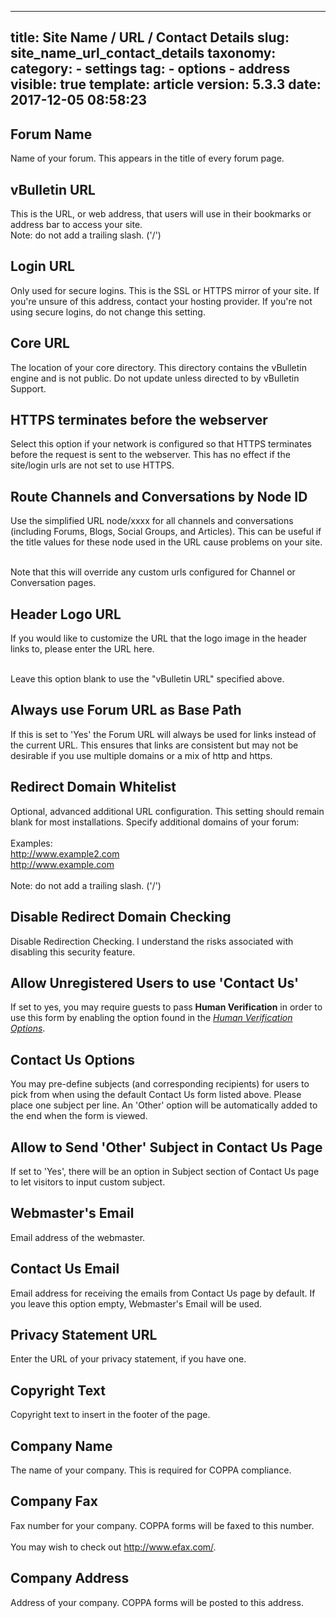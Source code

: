 
---
title: Site Name / URL / Contact Details
slug: site_name_url_contact_details
taxonomy:
    category:
        - settings
    tag:
        - options
        - address
visible: true
template: article
version: 5.3.3
date: 2017-12-05 08:58:23
---

## Forum Name
Name of your forum. This appears in the title of every forum page.

## vBulletin URL
This is the URL, or web address, that users will use in their bookmarks or address bar to access your site.<br />
Note: do not add a trailing slash. ('/')

## Login URL
Only used for secure logins. This is the SSL or HTTPS mirror of your site. If you're unsure of this address, contact your hosting provider. If you're not using secure logins, do not change this setting.

## Core URL
The location of your core directory. This directory contains the vBulletin engine and is not public. Do not update unless directed to by vBulletin Support.

## HTTPS terminates before the webserver
Select this option if your network is configured so that HTTPS terminates before the request is sent to the webserver.  This has no effect if the site/login urls are not set to use HTTPS.

## Route Channels and Conversations by Node ID
Use the simplified URL node/xxxx for all channels and conversations (including Forums, Blogs, Social Groups, and Articles). This can be useful if the title values for these node used in the URL cause problems on your site.<br/><br/>

Note that this will override any custom urls configured for Channel or Conversation pages.

## Header Logo URL
If you would like to customize the URL that the logo image in the header links to, please enter the URL here.<br /><br />

Leave this option blank to use the "vBulletin URL" specified above.

## Always use Forum URL as Base Path
If this is set to 'Yes' the Forum URL will always be used for links instead of the current URL.  This ensures that links are consistent but may not be desirable if you use multiple domains or a mix of http and https.

## Redirect Domain Whitelist
Optional, advanced additional URL configuration. This setting should remain blank for most installations. Specify additional domains of your forum:<br />
<br />
Examples:<br />
http://www.example2.com<br />
http://www.example.com<br />
<br />
Note: do not add a trailing slash. ('/')

## Disable Redirect Domain Checking
Disable Redirection Checking.  I understand the risks associated with disabling this security feature.

## Allow Unregistered Users to use 'Contact Us'
If set to yes, you may require guests to pass <strong>Human Verification</strong> in order to use this form by enabling the option found in the <em><a href="admincp/options.php?do=options&amp;dogroup=humanverification">Human Verification Options</a></em>.

## Contact Us Options
You may pre-define subjects (and corresponding recipients) for users to pick from when using the default Contact Us form listed above. Please place one subject per line. An 'Other' option will be automatically added to the end when the form is viewed.

## Allow to Send 'Other' Subject in Contact Us Page
If set to 'Yes', there will be an option in Subject section of Contact Us page to let visitors to input custom subject.

## Webmaster's Email
Email address of the webmaster.

## Contact Us Email
Email address for receiving the emails from Contact Us page by default. If you leave this option empty, Webmaster's Email will be used.

## Privacy Statement URL
Enter the URL of your privacy statement, if you have one.

## Copyright Text
Copyright text to insert in the footer of the page.

## Company Name
The name of your company. This is required for COPPA compliance.

## Company Fax
Fax number for your company. COPPA forms will be faxed to this number.<br />
<br />
You may wish to check out <a href="http://www.efax.com/" target="_blank">http://www.efax.com/</a>.

## Company Address
Address of your company. COPPA forms will be posted to this address.



